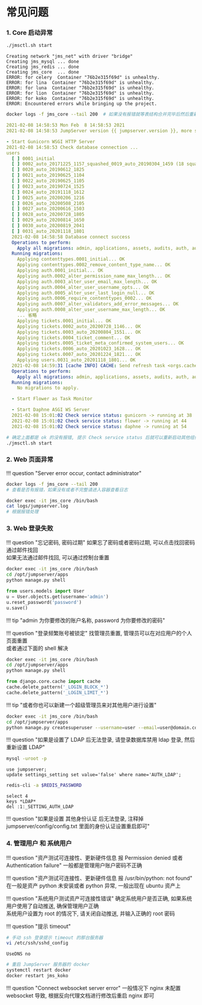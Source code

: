 # 常见问题

### 1. Core 启动异常

```sh
./jmsctl.sh start
```
```vim hl_lines="5-9"
Creating network "jms_net" with driver "bridge"
Creating jms_mysql ... done
Creating jms_redis ... done
Creating jms_core  ... done
ERROR: for celery  Container "76b2e315f69d" is unhealthy.
ERROR: for lina  Container "76b2e315f69d" is unhealthy.
ERROR: for luna  Container "76b2e315f69d" is unhealthy.
ERROR: for lion  Container "76b2e315f69d" is unhealthy.
ERROR: for koko  Container "76b2e315f69d" is unhealthy.
ERROR: Encountered errors while bringing up the project.
```
```sh
docker logs -f jms_core --tail 200  # 如果没有报错就等表结构合并完毕后然后重新 start 即可
```
```yaml
2021-02-08 14:58:53 Mon Feb  8 14:58:53 2021
2021-02-08 14:58:53 JumpServer version {{ jumpserver.version }}, more see https://www.jumpserver.org

- Start Gunicorn WSGI HTTP Server
2021-02-08 14:58:53 Check database connection ...
users
  [ ] 0001_initial
  [ ] 0002_auto_20171225_1157_squashed_0019_auto_20190304_1459 (18 squashed migrations)
  [ ] 0020_auto_20190612_1825
  [ ] 0021_auto_20190625_1104
  [ ] 0022_auto_20190625_1105
  [ ] 0023_auto_20190724_1525
  [ ] 0024_auto_20191118_1612
  [ ] 0025_auto_20200206_1216
  [ ] 0026_auto_20200508_2105
  [ ] 0027_auto_20200616_1503
  [ ] 0028_auto_20200728_1805
  [ ] 0029_auto_20200814_1650
  [ ] 0030_auto_20200819_2041
  [ ] 0031_auto_20201118_1801
  2021-02-08 14:58:58 Database connect success
  Operations to perform:
    Apply all migrations: admin, applications, assets, audits, auth, authentication, captcha, common, contenttypes, django_cas_ng, django_celery_beat, jms_oidc_rp, ops, orgs, perms, sessions, settings, terminal, tickets, users
  Running migrations:
    Applying contenttypes.0001_initial... OK
    Applying contenttypes.0002_remove_content_type_name... OK
    Applying auth.0001_initial... OK
    Applying auth.0002_alter_permission_name_max_length... OK
    Applying auth.0003_alter_user_email_max_length... OK
    Applying auth.0004_alter_user_username_opts... OK
    Applying auth.0005_alter_user_last_login_null... OK
    Applying auth.0006_require_contenttypes_0002... OK
    Applying auth.0007_alter_validators_add_error_messages... OK
    Applying auth.0008_alter_user_username_max_length... OK
    ... 省略
    Applying tickets.0001_initial... OK
    Applying tickets.0002_auto_20200728_1146... OK
    Applying tickets.0003_auto_20200804_1551... OK
    Applying tickets.0004_ticket_comment... OK
    Applying tickets.0005_ticket_meta_confirmed_system_users... OK
    Applying tickets.0006_auto_20201023_1628... OK
    Applying tickets.0007_auto_20201224_1821... OK
    Applying users.0031_auto_20201118_1801... OK
  2021-02-08 14:59:31 [cache INFO] CACHE: Send refresh task <orgs.caches.OrgResourceStatisticsCache object at 0x7fb9122ce0d0>.('nodes_amount',)
  Operations to perform:
    Apply all migrations: admin, applications, assets, audits, auth, authentication, captcha, common, contenttypes, django_cas_ng, django_celery_beat, jms_oidc_rp, ops, orgs, perms, sessions, settings, terminal, tickets, users
  Running migrations:
    No migrations to apply.

  - Start Flower as Task Monitor

  - Start Daphne ASGI WS Server
  2021-02-08 15:01:02 Check service status: gunicorn -> running at 38
  2021-02-08 15:01:02 Check service status: flower -> running at 44
  2021-02-08 15:01:02 Check service status: daphne -> running at 54
```
```sh
# 确定上面都是 ok 的没有报错, 提示 Check service status 后就可以重新启动其他组件
./jmsctl.sh start
```

### 2. Web 页面异常

!!! question "Server error occur, contact administrator"

```sh
docker logs -f jms_core --tail 200
# 查看是否有报错，如果没有或者不完整请进入容器查看日志
```
```sh
docker exec -it jms_core /bin/bash
cat logs/jumpserver.log
# 根据报错处理
```

### 3. Web 登录失败

!!! question "忘记密码, 密码过期"
    如果忘了密码或者密码过期, 可以点击找回密码通过邮件找回  
    如果无法通过邮件找回, 可以通过控制台重置

```sh
docker exec -it jms_core /bin/bash
cd /opt/jumpserver/apps
python manage.py shell
```
```python
from users.models import User
u = User.objects.get(username='admin')
u.reset_password('password')
u.save()
```

!!! tip "admin 为你要修改的账户名称, password 为你要修改的密码"

!!! question "登录频繁账号被锁定"
    找管理员重置, 管理员可以在对应用户的个人页面重置  
    或者通过下面的 shell 解决

```bash
docker exec -it jms_core /bin/bash
cd /opt/jumpserver/apps
python manage.py shell
```
```python
from django.core.cache import cache
cache.delete_pattern('_LOGIN_BLOCK_*')
cache.delete_pattern('_LOGIN_LIMIT_*')
```

!!! tip "或者你也可以新建一个超级管理员来对其他用户进行设置"

```sh
docker exec -it jms_core /bin/bash
cd /opt/jumpserver/apps
python manage.py createsuperuser --username=user --email=user@domain.com
```

!!! question "如果是设置了 LDAP 后无法登录, 请登录数据库禁用 ldap 登录, 然后重新设置 LDAP"

```sh
mysql -uroot -p
```
```mysql
use jumpserver;
update settings_setting set value='false' where name='AUTH_LDAP';
```
```sh
redis-cli -a $REDIS_PASSWORD
```
```redis
select 4
keys *LDAP*
del :1:_SETTING_AUTH_LDAP
```

!!! question "如果是设置 其他身份认证 后无法登录, 注释掉 jumpserver/config/config.txt 里面的身份认证设置重启即可"

### 4. 管理用户 和 系统用户

!!! question "资产测试可连接性、更新硬件信息 报 Permission denied 或者 Authentication failure"
    一般都是管理用户账户密码不正确

!!! question "资产测试可连接性、更新硬件信息 报 /usr/bin/python: not found"
    在一般是资产 python 未安装或者 python 异常, 一般出现在 ubuntu 资产上

!!! question "系统用户测试资产可连接性错误"
    确定系统用户是否正确, 如果系统用户使用了自动推送, 确保管理用户正确  
    系统用户设置为 root 的情况下, 请关闭自动推送, 并输入正确的 root 密码

!!! question "提示 timeout"

```sh
# 手动 ssh 登录提示 timeout 的那台服务器
vi /etc/ssh/sshd_config
```
```vim
UseDNS no
```
```sh
# 重启 JumpServer 服务器的 docker
systemctl restart docker
docker restart jms_koko
```

!!! question "Connect websocket server error"
    一般情况下 nginx 未配置 websocket 导致, 根据反向代理文档进行修改后重启 nginx 即可
